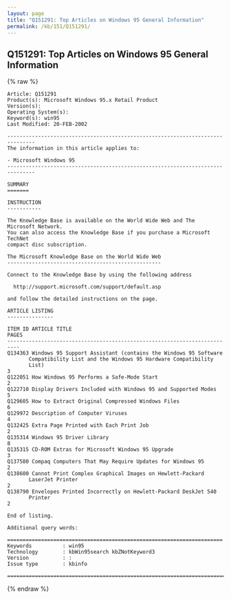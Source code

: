 ```yaml
---
layout: page
title: "Q151291: Top Articles on Windows 95 General Information"
permalink: /kb/151/Q151291/
---
```


## Q151291: Top Articles on Windows 95 General Information

{% raw %}

	Article: Q151291
	Product(s): Microsoft Windows 95.x Retail Product
	Version(s): 
	Operating System(s): 
	Keyword(s): win95
	Last Modified: 20-FEB-2002
	
	-------------------------------------------------------------------------------
	The information in this article applies to:
	
	- Microsoft Windows 95 
	-------------------------------------------------------------------------------
	
	SUMMARY
	=======
	
	INSTRUCTION
	-----------
	
	The Knowledge Base is available on the World Wide Web and The Microsoft Network.
	You can also access the Knowledge Base if you purchase a Microsoft TechNet
	compact disc subscription.
	
	The Microsoft Knowledge Base on the World Wide Web
	--------------------------------------------------
	
	Connect to the Knowledge Base by using the following address
	
	  http://support.microsoft.com/support/default.asp
	
	and follow the detailed instructions on the page.
	
	ARTICLE LISTING
	---------------
	
	ITEM ID ARTICLE TITLE                                                PAGES
	--------------------------------------------------------------------------
	Q134363 Windows 95 Support Assistant (contains the Windows 95 Software
	       Compatibility List and the Windows 95 Hardware Compatibility
	       List)                                                            3
	Q122051 How Windows 95 Performs a Safe-Mode Start                        2
	Q122710 Display Drivers Included with Windows 95 and Supported Modes     5
	Q129605 How to Extract Original Compressed Windows Files                 6
	Q129972 Description of Computer Viruses                                  4
	Q132425 Extra Page Printed with Each Print Job                           2
	Q135314 Windows 95 Driver Library                                        8
	Q135315 CD-ROM Extras for Microsoft Windows 95 Upgrade                   3
	Q137580 Compaq Computers That May Require Updates for Windows 95         2
	Q138600 Cannot Print Complex Graphical Images on Hewlett-Packard
	       LaserJet Printer                                                 2
	Q138790 Envelopes Printed Incorrectly on Hewlett-Packard DeskJet 540
	       Printer                                                          2
	
	End of listing.
	
	Additional query words:
	
	======================================================================
	Keywords          : win95 
	Technology        : kbWin95search kbZNotKeyword3
	Version           : :
	Issue type        : kbinfo
	
	=============================================================================
	

{% endraw %}
